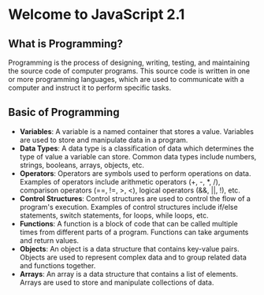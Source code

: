 # Welcome to JavaScript 2.1

## What is Programming?

Programming is the process of designing, writing, testing, and maintaining the source code of computer programs. This source code is written in one or more programming languages, which are used to communicate with a computer and instruct it to perform specific tasks.

## Basic of Programming

* **Variables**: A variable is a named container that stores a value. Variables are used to store and manipulate data in a program.
* **Data Types**: A data type is a classification of data which determines the type of value a variable can store. Common data types include numbers, strings, booleans, arrays, objects, etc.
* **Operators**: Operators are symbols used to perform operations on data. Examples of operators include arithmetic operators (+, -, \*, /), comparison operators (==, !=, >, <), logical operators (&&, ||, !), etc.
* **Control Structures**: Control structures are used to control the flow of a program's execution. Examples of control structures include if/else statements, switch statements, for loops, while loops, etc.
* **Functions**: A function is a block of code that can be called multiple times from different parts of a program. Functions can take arguments and return values.
* **Objects**: An object is a data structure that contains key-value pairs. Objects are used to represent complex data and to group related data and functions together.
* **Arrays**: An array is a data structure that contains a list of elements. Arrays are used to store and manipulate collections of data.
